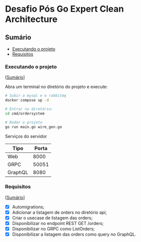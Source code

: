 # Desafio Pós Go Expert Clean Architecture

## Sumário

- [Executando o projeto](#executando-o-projeto)
- [Requisitos](#requisitos)

### Executando o projeto

[[Sumário](#sumário)]

Abra um terminal no diretório do projeto e execute:

```bash
# Subir o mysql e o rabbitmq
docker compose up -d

# Entrar no diretório:
cd cmd/ordersystem

# Rodar o projeto
go run main.go wire_gen.go
```

Serviços do servidor

| Tipo    | Porta |
| ------- | ----- |
| Web     | 8000  |
| GRPC    | 50051 |
| GraphQL | 8080  |

### Requisitos

[[Sumário](#sumário)]

- [x] Automigrations;
- [x] Adicionar a listagem de orders no diretório api;
- [x] Criar o usecase de listagem das orders;
- [x] Disponibilizar no endpoint REST GET /orders;
- [x] Disponibilizar no GRPC como ListOrders;
- [x] Disponibilizar a listagem das orders como query no GraphQL.
